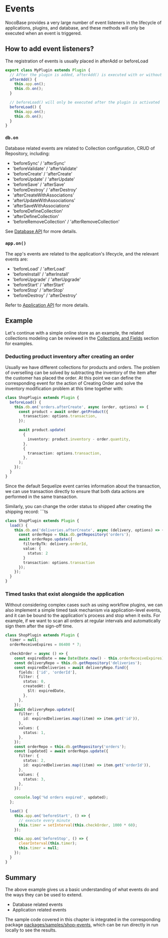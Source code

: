 # Events

NocoBase provides a very large number of event listeners in the lifecycle of applications, plugins, and database, and these methods will only be executed when an event is triggered.

## How to add event listeners?

The registration of events is usually placed in afterAdd or beforeLoad

```ts
export class MyPlugin extends Plugin {
  // After the plugin is added, afterAdd() is executed with or without activation
  afterAdd() {
    this.app.on();
    this.db.on();
  }

  // beforeLoad() will only be executed after the plugin is activated
  beforeLoad() {
    this.app.on();
    this.db.on();
  }
}
```

### `db.on`

Database related events are related to Collection configuration, CRUD of Repository, including:

- 'beforeSync' / 'afterSync'
- 'beforeValidate' / 'afterValidate'
- 'beforeCreate' / 'afterCreate'
- 'beforeUpdate' / 'afterUpdate'
- 'beforeSave' / 'afterSave'
- 'beforeDestroy' / 'afterDestroy'
- 'afterCreateWithAssociations'
- 'afterUpdateWithAssociations'
- 'afterSaveWithAssociations'
- 'beforeDefineCollection'
- 'afterDefineCollection'
- 'beforeRemoveCollection' / 'afterRemoveCollection'

See [Database API](/api/database) for more details.

### `app.on()`

The app's events are related to the application's lifecycle, and the relevant events are:

- 'beforeLoad' / 'afterLoad'
- 'beforeInstall' / 'afterInstall'
- 'beforeUpgrade' / 'afterUpgrade'
- 'beforeStart' / 'afterStart'
- 'beforeStop' / 'afterStop'
- 'beforeDestroy' / 'afterDestroy'

Refer to [Application API](/api/server/application#Events) for more details.

## Example

Let's continue with a simple online store as an example, the related collections modeling can be reviewed in the [Collections and Fields](/development/) section for examples.

### Deducting product inventory after creating an order

Usually we have different collections for products and orders. The problem of overselling can be solved by subtracting the inventory of the item after the customer has placed the order. At this point we can define the corresponding event for the action of Creating Order and solve the inventory modification problem at this time together with:

```ts
class ShopPlugin extends Plugin {
  beforeLoad() {
    this.db.on('orders.afterCreate', async (order, options) => {
      const product = await order.getProduct({
        transaction: options.transaction,
      });

      await product.update(
        {
          inventory: product.inventory - order.quantity,
        },
        {
          transaction: options.transaction,
        },
      );
    });
  }
}
```

Since the default Sequelize event carries information about the transaction, we can use transaction directly to ensure that both data actions are performed in the same transaction.

Similarly, you can change the order status to shipped after creating the shipping record: ```ts

```ts
class ShopPlugin extends Plugin {
  load() {
    this.db.on('deliveries.afterCreate', async (delivery, options) => {
      const orderRepo = this.db.getRepository('orders');
      await orderRepo.update({
        filterByTk: delivery.orderId,
        value: {
          status: 2
        }
        transaction: options.transaction
      });
    });
  }
}
```

### Timed tasks that exist alongside the application

Without considering complex cases such as using workflow plugins, we can also implement a simple timed task mechanism via application-level events, and it can be bound to the application's process and stop when it exits. For example, if we want to scan all orders at regular intervals and automatically sign them after the sign-off time.

```ts
class ShopPlugin extends Plugin {
  timer = null;
  orderReceiveExpires = 86400 * 7;

  checkOrder = async () => {
    const expiredDate = new Date(Date.now() - this.orderReceiveExpires);
    const deliveryRepo = this.db.getRepository('deliveries');
    const expiredDeliveries = await deliveryRepo.find({
      fields: ['id', 'orderId'],
      filter: {
        status: 0,
        createdAt: {
          $lt: expiredDate,
        },
      },
    });
    await deliveryRepo.update({
      filter: {
        id: expiredDeliveries.map((item) => item.get('id')),
      },
      values: {
        status: 1,
      },
    });
    const orderRepo = this.db.getRepository('orders');
    const [updated] = await orderRepo.update({
      filter: {
        status: 2,
        id: expiredDeliveries.map((item) => item.get('orderId')),
      },
      values: {
        status: 3,
      },
    });

    console.log('%d orders expired', updated);
  };

  load() {
    this.app.on('beforeStart', () => {
      // execute every minute
      this.timer = setInterval(this.checkOrder, 1000 * 60);
    });

    this.app.on('beforeStop', () => {
      clearInterval(this.timer);
      this.timer = null;
    });
  }
}
```

## Summary

The above example gives us a basic understanding of what events do and the ways they can be used to extend.

- Database related events
- Application related events

The sample code covered in this chapter is integrated in the corresponding package [packages/samples/shop-events](https://github.com/nocobase/nocobase/tree/main/packages/samples/shop-events), which can be run directly in run locally to see the results.
